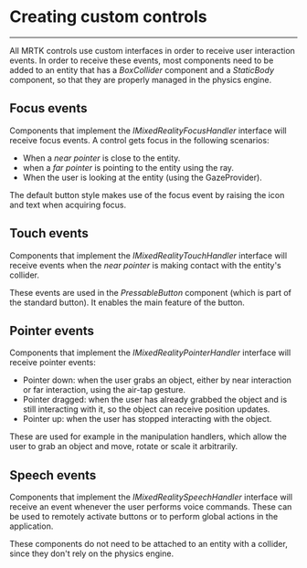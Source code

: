 # Creating custom controls
---
All MRTK controls use custom interfaces in order to receive user interaction events. In order to receive these events, most components need to be added to an entity that has a *BoxCollider* component and a *StaticBody* component, so that they are properly managed in the physics engine.

## Focus events
Components that implement the *IMixedRealityFocusHandler* interface will receive focus events. A control gets focus in the following scenarios:
- When a *near pointer* is close to the entity.
- when a *far pointer* is pointing to the entity using the ray.
- When the user is looking at the entity (using the GazeProvider).

The default button style makes use of the focus event by raising the icon and text when acquiring focus.

## Touch events
Components that implement the *IMixedRealityTouchHandler* interface will receive events when the *near pointer* is making contact with the entity's collider.

These events are used in the *PressableButton* component (which is part of the standard button). It enables the main feature of the button.

## Pointer events
Components that implement the *IMixedRealityPointerHandler* interface will receive pointer events:
- Pointer down: when the user grabs an object, either by near interaction or far interaction, using the air-tap gesture.
- Pointer dragged: when the user has already grabbed the object and is still interacting with it, so the object can receive position updates.
- Pointer up: when the user has stopped interacting with the object.

These are used for example in the manipulation handlers, which allow the user to grab an object and move, rotate or scale it arbitrarily.

## Speech events
Components that implement the *IMixedRealitySpeechHandler* interface will receive an event whenever the user performs voice commands. These can be used to remotely activate buttons or to perform global actions in the application.

These components do not need to be attached to an entity with a collider, since they don't rely on the physics engine.